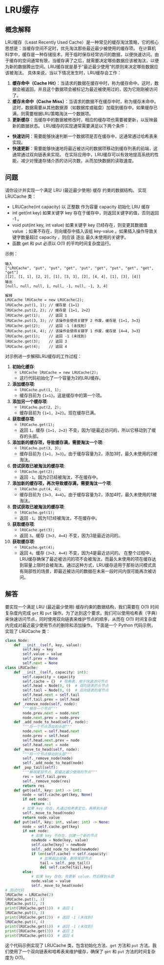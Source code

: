 # LRU缓存
## 概念解释
LRU缓存（Least Recently Used Cache）是一种常见的缓存淘汰策略，它的核心思想是：当缓存空间不足时，优先淘汰那些最近最少被使用的缓存项。
在计算机科学中，缓存是一种存储技术，用于临时保存经常访问的数据，以便快速访问。由于缓存的空间通常有限，当缓存满了之后，就需要决定哪些数据应该被淘汰，以便为新的数据腾出空间。LRU缓存就是基于“最近最少使用”的原则来决定哪些数据应该被淘汰。
具体来说，当以下情况发生时，LRU缓存会工作：
1. **缓存命中（Cache Hit）**：当请求的数据在缓存中时，称为缓存命中。这时，数据会被返回，并且这个数据项会被标记为最近被使用过的，因为它刚刚被访问了。
2. **缓存未命中（Cache Miss）**：当请求的数据不在缓存中时，称为缓存未命中。这时，数据需要从其他数据源（如数据库或磁盘）加载到缓存中。如果缓存已满，则需要根据LRU策略淘汰一个数据项。
3. **更新缓存**：当缓存中的数据被修改时，相应的缓存项也需要被更新，以反映最新的数据状态。
LRU缓存的实现通常需要满足以下两个条件：
- **快速访问**：需要能够快速判断一个数据项是否在缓存中，这通常通过哈希表来实现。
- **快速更新**：需要能够快速地将最近被访问的数据项移动到缓存列表的前端，这通常通过双向链表来实现。
在实际应用中，LRU缓存可以有效地提高系统的性能，减少对慢速存储介质的访问次数，从而加快数据的读取速度。

## 问题
请你设计并实现一个满足  LRU (最近最少使用) 缓存 约束的数据结构。
实现 LRUCache 类：
- LRUCache(int capacity) 以 正整数 作为容量 capacity 初始化 LRU 缓存
- int get(int key) 如果关键字 key 存在于缓存中，则返回关键字的值，否则返回 -1 。
- void put(int key, int value) 如果关键字 key 已经存在，则变更其数据值 value ；如果不存在，则向缓存中插入该组 key-value 。如果插入操作导致关键字数量超过 capacity ，则应该 逐出 最久未使用的关键字。
- 函数 get 和 put 必须以 O(1) 的平均时间复杂度运行。



示例：
```
输入
["LRUCache", "put", "put", "get", "put", "get", "put", "get", "get", "get"]
[[2], [1, 1], [2, 2], [1], [3, 3], [2], [4, 4], [1], [3], [4]]
输出
[null, null, null, 1, null, -1, null, -1, 3, 4]

解释
LRUCache lRUCache = new LRUCache(2);
lRUCache.put(1, 1); // 缓存是 {1=1}
lRUCache.put(2, 2); // 缓存是 {1=1, 2=2}
lRUCache.get(1);    // 返回 1
lRUCache.put(3, 3); // 该操作会使得关键字 2 作废，缓存是 {1=1, 3=3}
lRUCache.get(2);    // 返回 -1 (未找到)
lRUCache.put(4, 4); // 该操作会使得关键字 1 作废，缓存是 {4=4, 3=3}
lRUCache.get(1);    // 返回 -1 (未找到)
lRUCache.get(3);    // 返回 3
lRUCache.get(4);    // 返回 4
```
对示例进一步解释LRU缓存的工作过程：
1. **初始化缓存**:
   - `LRUCache lRUCache = new LRUCache(2);`
   - 这行代码初始化了一个容量为2的LRU缓存。
2. **添加缓存项**:
   - `lRUCache.put(1, 1);` 
   - 缓存目前为 `{1=1}`。这是缓存中的第一个项。
3. **添加另一个缓存项**:
   - `lRUCache.put(2, 2);`
   - 缓存目前为 `{1=1, 2=2}`。现在缓存已满。
4. **获取缓存项**:
   - `lRUCache.get(1);`
   - 返回 `1`。缓存 `{1=1, 2=2}` 不变，因为1是最近访问的，所以它移动到了缓存的头部。
5. **添加新的缓存项，导致缓存满，需要淘汰一个项**:
   - `lRUCache.put(3, 3);`
   - 缓存目前为 `{1=1, 3=3}`。由于缓存容量为2，添加3时，最久未使用的2被淘汰。
6. **尝试获取已被淘汰的缓存项**:
   - `lRUCache.get(2);`
   - 返回 `-1`。因为2已经被淘汰，不在缓存中。
7. **添加新的缓存项，再次导致缓存满，需要淘汰一个项**:
   - `lRUCache.put(4, 4);`
   - 缓存目前为 `{3=3, 4=4}`。由于缓存容量为2，添加4时，最久未使用的1被淘汰。
8. **尝试获取已被淘汰的缓存项**:
   - `lRUCache.get(1);`
   - 返回 `-1`。因为1已经被淘汰，不在缓存中。
9. **获取缓存项**:
   - `lRUCache.get(3);`
   - 返回 `3`。缓存 `{3=3, 4=4}` 不变，因为3是最近访问的。
10. **获取缓存项**:
    - `lRUCache.get(4);`
    - 返回 `4`。缓存 `{3=3, 4=4}` 不变，因为4是最近访问的。
在整个过程中，LRU缓存确保了最近被访问的项不会被淘汰，而最久未使用的项在缓存达到容量上限时会被淘汰。通过这种方式，LRU缓存适用于那些访问模式具有局部性的场景，即最近被访问的数据在未来一段时间内很可能再次被访问。

## 解答
要实现一个满足 LRU (最近最少使用) 缓存约束的数据结构，我们需要在 O(1) 时间复杂度内完成 `get` 和 `put` 操作。为了达到这个要求，我们可以使用哈希表（字典）来快速访问节点，同时使用双向链表来维护节点的顺序，从而在 O(1) 时间复杂度内完成对最近最少使用节点的删除和添加操作。
下面是一个 Python 代码示例，实现了 LRUCache 类：
```python
class Node:
    def __init__(self, key, value):
        self.key = key
        self.value = value
        self.prev = None
        self.next = None
class LRUCache:
    def __init__(self, capacity: int):
        self.capacity = capacity
        self.cache = {}  # 哈希表，用于快速访问节点
        self.head = Node(0, 0)  # 双向链表的头节点
        self.tail = Node(0, 0)  # 双向链表的尾节点
        self.head.next = self.tail
        self.tail.prev = self.head
    def _remove_node(self, node):
        """移除一个节点"""
        node.prev.next = node.next
        node.next.prev = node.prev
    def _add_node_to_head(self, node):
        """将一个节点添加到头部"""
        node.next = self.head.next
        node.prev = self.head
        self.head.next.prev = node
        self.head.next = node
    def _move_to_head(self, node):
        """将一个节点移动到头部"""
        self._remove_node(node)
        self._add_node_to_head(node)
    def _pop_tail(self):
        """移除尾部节点，即最近最少使用的节点"""
        res = self.tail.prev
        self._remove_node(res)
        return res
    def get(self, key: int) -> int:
        node = self.cache.get(key, None)
        if not node:
            return -1
        # 如果 key 存在，先通过哈希表定位，再移到头部
        self._move_to_head(node)
        return node.value
    def put(self, key: int, value: int) -> None:
        node = self.cache.get(key)
        if not node:
            # 如果 key 不存在，创建一个新的节点
            newNode = Node(key, value)
            self.cache[key] = newNode
            self._add_node_to_head(newNode)
            if len(self.cache) > self.capacity:
                # 如果超出容量，删除尾部节点
                tail = self._pop_tail()
                del self.cache[tail.key]
        else:
            # 如果 key 存在，先更新 value，然后移到头部
            node.value = value
            self._move_to_head(node)
# 测试代码
lRUCache = LRUCache(2)
lRUCache.put(1, 1)
lRUCache.put(2, 2)
print(lRUCache.get(1))  # 返回 1
lRUCache.put(3, 3)
print(lRUCache.get(2))  # 返回 -1 (未找到)
lRUCache.put(4, 4)
print(lRUCache.get(1))  # 返回 -1 (未找到)
print(lRUCache.get(3))  # 返回 3
print(lRUCache.get(4))  # 返回 4
```
这个代码示例实现了 LRUCache 类，包含初始化方法、`get` 方法和 `put` 方法。我们使用了一个双向链表和哈希表来维护缓存，确保了 `get` 和 `put` 方法的时间复杂度为 O(1)。

